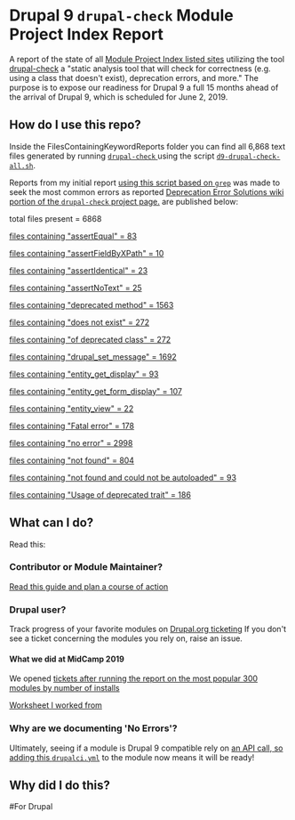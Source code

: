 # Drupal 9 `drupal-check` Module Project Index Report

A report of the state of all [Module Project Index listed sites](https://www.drupal.org/project/project_module/index?project-status=full&drupal_core=7234) utilizing the tool [drupal-check](https://github.com/mglaman/drupal-check) a "static analysis tool that will check for correctness (e.g. using a class that doesn't exist), deprecation errors, and more." The purpose is to expose our readiness for Drupal 9 a full 15 months ahead of the arrival of Drupal 9, which is scheduled for June 2, 2019.


## How do I use this repo?

Inside the FilesContainingKeywordReports folder you can find all 6,868 text files generated by running [`drupal-check` ](https://github.com/mglaman/drupal-check) using the script [`d9-drupal-check-all.sh`](https://github.com/mcdwayne/Drupal-9-Drupal-Check-Report-Files/blob/master/d9-drupal-check-all.sh).

Reports from my initial report [using this script based on `grep`](https://github.com/mcdwayne/Drupal-9-Drupal-Check-Report-Files/blob/master/quick-stats-tool-for-d9-readiness.sh) was made to seek the most common errors as reported [Deprecation Error Solutions
 wiki portion of the `drupal-check` project page.](https://github.com/mglaman/drupal-check/wiki/Deprecation-Error-Solutions) are published below:

total files present = 6868

[files containing "assertEqual" = 83](https://github.com/mcdwayne/Drupal-9-drupal-check-Report/blob/master/FilesContainingKeywordReports/assertEqualList.txt)

[files containing "assertFieldByXPath" = 10](https://github.com/mcdwayne/Drupal-9-drupal-check-Report/blob/master/FilesContainingKeywordReports/assertFieldByXPathList.txt)

[files containing "assertIdentical" = 23](https://github.com/mcdwayne/Drupal-9-drupal-check-Report/blob/master/FilesContainingKeywordReports/assertIdenticalList.txt)

[files containing "assertNoText" = 25](https://github.com/mcdwayne/Drupal-9-drupal-check-Report/blob/master/FilesContainingKeywordReports/assertNoTextList.txt)


[files containing "deprecated method" = 1563](https://github.com/mcdwayne/Drupal-9-drupal-check-Report/blob/master/FilesContainingKeywordReports/DeprecatedMethodList.txt)

[files containing "does not exist" = 272](https://github.com/mcdwayne/Drupal-9-drupal-check-Report/blob/master/FilesContainingKeywordReports/DoesNotExistsList.txt)

[files containing "of deprecated class" = 272](https://github.com/mcdwayne/Drupal-9-drupal-check-Report/blob/master/FilesContainingKeywordReports/OfDeprecatedClassList.txt)

[files containing "drupal_set_message" = 1692](https://github.com/mcdwayne/Drupal-9-drupal-check-Report/blob/master/FilesContainingKeywordReports/drupal_set_messageList.txt)

[files containing "entity_get_display" = 93](https://github.com/mcdwayne/Drupal-9-drupal-check-Report/blob/master/FilesContainingKeywordReports/entity_get_form_displayList.txt)

[files containing "entity_get_form_display" = 107](https://github.com/mcdwayne/Drupal-9-drupal-check-Report/blob/master/FilesContainingKeywordReports/entity_get_form_displayList.txt)

[files containing "entity_view" = 22](https://github.com/mcdwayne/Drupal-9-drupal-check-Report/blob/master/FilesContainingKeywordReports/EntityGetDisplayList.txt)

[files containing "Fatal error" = 178](https://github.com/mcdwayne/Drupal-9-drupal-check-Report/blob/master/FilesContainingKeywordReports/FatalErrorList.txt)

[files containing "no error" = 2998](https://github.com/mcdwayne/Drupal-9-drupal-check-Report/blob/master/FilesContainingKeywordReports/NoErrorList.txt)

[files containing "not found" = 804](https://github.com/mcdwayne/Drupal-9-drupal-check-Report/blob/master/FilesContainingKeywordReports/NotFoundList.txt)

[files containing "not found and could not be autoloaded" = 93](https://github.com/mcdwayne/Drupal-9-drupal-check-Report/blob/master/FilesContainingKeywordReports/NotFoundAndCouldNotBeAutoloaded.txt)

[files containing "Usage of deprecated trait" = 186](https://github.com/mcdwayne/Drupal-9-drupal-check-Report/blob/master/FilesContainingKeywordReports/UsageOfDeprecatedTraitList.txt)

## What can I do?

Read this:

### Contributor or Module Maintainer?
[Read this guide and plan a course of action](https://github.com/mglaman/drupal-check/wiki/Drupal-9-Readiness)

### Drupal user?  

Track progress of your favorite modules on [Drupal.org ticketing](https://www.drupal.org/project/issues/search?issue_tags=Drupal%209%20compatibility)
If you don't see a ticket concerning the modules you rely on, raise an issue.  

#### What we did at MidCamp 2019

We opened [tickets after running the report on the most popular 300 modules by number of installs](https://www.drupal.org/project/issues/search?issue_tags=Drupal%209%20compatibility)

[Worksheet I worked from](https://docs.google.com/spreadsheets/d/1-W0k4vhdmw7ugzRdSa9orEc43_D5l6PPvUcrB8bw_-0/edit#gid=1026773715) 


### Why are we documenting 'No Errors'?

Ultimately, seeing if a module is Drupal 9 compatible rely on [an API call, so adding this `drupalci.yml`](https://gist.github.com/josephdpurcell/1c78367cedc15a075e4231a5a685ced9) to the module now means it will be ready!  

## Why did I do this?

#For Drupal

